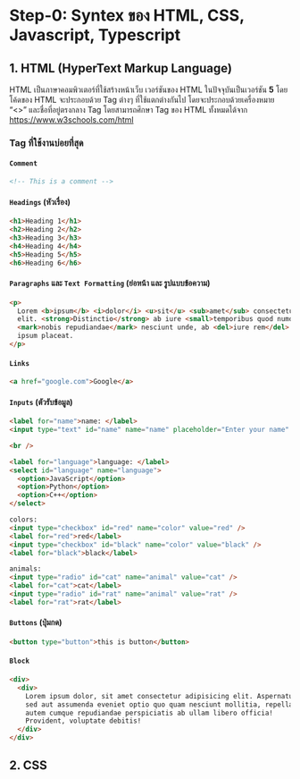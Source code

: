 # Step-0: Syntex ของ HTML, CSS, Javascript, Typescript

## 1. HTML (HyperText Markup Language)

HTML เป็นภาษาคอมพิวเตอร์ที่ใช้สร้างหน้าเว็บ เวอร์ชันของ HTML ในปัจจุบันเป็นเวอร์ชัน **5** โดยโค้ดของ HTML จะประกอบด้วย Tag ต่างๆ ที่ใช้แตกต่างกันไป โดยจะประกอบด้วยเครื่องหมาย “<>” และชื่อที่อยู่ตรงกลาง Tag โดยสามารถศึกษา Tag ของ HTML ทั้งหมดได้จาก https://www.w3schools.com/html

### Tag ที่ใช้งานบ่อยที่สุด

#### `Comment`

```html
<!-- This is a comment -->
```

#### `Headings` (หัวเรื่อง)

```html
<h1>Heading 1</h1>
<h2>Heading 2</h2>
<h3>Heading 3</h3>
<h4>Heading 4</h4>
<h5>Heading 5</h5>
<h6>Heading 6</h6>
```

#### `Paragraphs` และ `Text Formatting` (ย่อหน้า และ รูปแบบข้อความ)

```html
<p>
  Lorem <b>ipsum</b> <i>dolor</i> <u>sit</u> <sub>amet</sub> consectetur <sup>adipisicing</sup>
  elit. <strong>Distinctio</strong> ab iure <small>temporibus quod numquam!</small> Necessitatibus ipsa quae
  <mark>nobis repudiandae</mark> nesciunt unde, ab <del>iure rem</del> ratione saepe odit quaerat
  ipsum placeat.
</p>
```

#### `Links`

```html
<a href="google.com">Google</a>
```

#### `Inputs` (ตัวรับข้อมูล)

```html
<label for="name">name: </label>
<input type="text" id="name" name="name" placeholder="Enter your name" />

<br />

<label for="language">language: </label>
<select id="language" name="language">
  <option>JavaScript</option>
  <option>Python</option>
  <option>C++</option>
</select>

colors:
<input type="checkbox" id="red" name="color" value="red" />
<label for="red">red</label>
<input type="checkbox" id="black" name="color" value="black" />
<label for="black">black</label>

animals:
<input type="radio" id="cat" name="animal" value="cat" />
<label for="cat">cat</label>
<input type="radio" id="rat" name="animal" value="rat" />
<label for="rat">rat</label>
```

#### `Buttons` (ปุ่มกด)

```html
<button type="button">this is button</button>
```

#### `Block`

```html
<div>
  <div>
    Lorem ipsum dolor, sit amet consectetur adipisicing elit. Aspernatur,
    sed aut assumenda eveniet optio quo quam nesciunt mollitia, repellat
    autem cumque repudiandae perspiciatis ab ullam libero officia!
    Provident, voluptate debitis!
  </div>
</div>
```

## 2. CSS 
